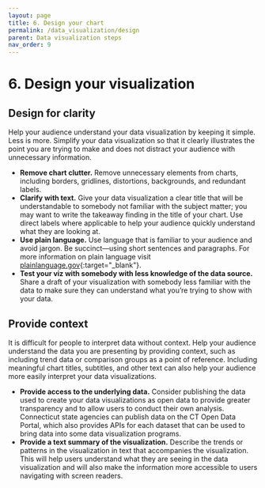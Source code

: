 ```yaml
---
layout: page
title: 6. Design your chart
permalink: /data_visualization/design
parent: Data visualization steps
nav_order: 9
---
```


# 6. Design your visualization

## Design for clarity 
Help your audience understand your data visualization by keeping it simple. Less is more. Simplify your data visualization so that it clearly illustrates the point you are trying to make and does not distract your audience with unnecessary information.

* **Remove chart clutter.** Remove unnecessary elements from charts, including borders, gridlines, distortions, backgrounds, and redundant labels.
* **Clarify with text.** Give your data visualization a clear title that will be understandable to somebody not familiar with the subject matter; you may want to write the takeaway finding in the title of your chart.
Use direct labels where applicable to help your audience quickly understand what they are looking at.
* **Use plain language.** Use language that is familiar to your audience and avoid jargon. Be succinct—using short sentences and paragraphs. For more information on plain language visit [plainlanguage.gov](https://www.plainlanguage.gov/?dg){:target="_blank"}.
* **Test your viz with somebody with less knowledge of the data source.** Share a draft of your visualization with somebody less familiar with the data to make sure they can understand what you’re trying to show with your data.

## Provide context
It is difficult for people to interpret data without context. Help your audience understand the data you are presenting by providing context, such as including trend data or comparison groups as a point of reference. Including meaningful chart titles, subtitles, and other text can also help your audience more easily interpret your data visualizations.

* **Provide access to the underlying data.** Consider publishing the data used to create your data visualizations as open data to provide greater transparency and to allow users to conduct their own analysis. Connecticut state agencies can publish data on the CT Open Data Portal, which also provides APIs for each dataset that can be used to bring data into some data visualization programs.
* **Provide a text summary of the visualization.** Describe the trends or patterns in the visualization in text that accompanies the visualization. This will help users understand what they are seeing in the data visualization and will also make the information more accessible to users navigating with screen readers.